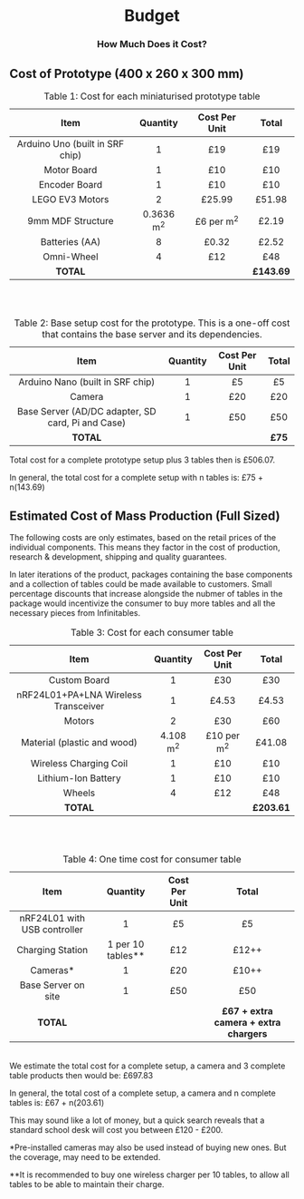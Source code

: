 <h1 align="center">Budget</h1>
<h3 align="center">How Much Does it Cost?</h3>

## Cost of Prototype (400 x 260 x 300 mm)

<table style="margin-left: auto; margin-right: auto;"><caption>Table 1: Cost for each miniaturised prototype table</caption>
<thead>
<tr>
<th align="center">Item</th>
<th align="center">Quantity</th>
<th align="center">Cost Per Unit</th>
<th align="center">Total</th>
</tr>
</thead>
<tbody>
<tr>
<td align="center">Arduino Uno (built in SRF chip)</td>
<td align="center">1</td>
<td align="center">&pound;19</td>
<td align="center">&pound;19</td>
</tr>
<tr>
<td align="center">Motor Board</td>
<td align="center">1</td>
<td align="center">&pound;10</td>
<td align="center">&pound;10</td>
</tr>
<tr>
<td align="center">Encoder Board</td>
<td align="center">1</td>
<td align="center">&pound;10</td>
<td align="center">&pound;10</td>
</tr>
<tr>
<td align="center">LEGO EV3 Motors</td>
<td align="center">2</td>
<td align="center">&pound;25.99</td>
<td style="text-align: center;" align="center">&pound;51.98</td>
</tr>
<tr>
<td align="center">9mm MDF Structure</td>
<td align="center">0.3636 m<sup>2</sup></td>
<td align="center">&pound;6 per m<sup>2</sup></td>
<td style="text-align: center;" align="center">&pound;2.19</td>
</tr>
<tr>
<td align="center">Batteries (AA)</td>
<td align="center">8</td>
<td align="center">&pound;0.32</td>
<td style="text-align: center;" align="center">&pound;2.52</td>
</tr>
<tr>
<td align="center">Omni-Wheel</td>
<td align="center">4</td>
<td align="center">&pound;12</td>
<td style="text-align: center;" align="center">&pound;48</td>
</tr>
<tr>
<td align="center"><b>TOTAL</b></td>
<td align="center"></td>
<td align="center"></td>
<td style="text-align: center;" align="center"><b>&pound;143.69</b></td>
</tr>
</tbody>
</table>

<br><br>

<table style="margin-left: auto; margin-right: auto;"><caption>Table 2: Base setup cost for the prototype. This is a one-off cost that contains the base server and its dependencies.</caption>
<thead>
<tr>
<th align="center">Item</th>
<th align="center">Quantity</th>
<th align="center">Cost Per Unit</th>
<th align="center">Total</th>
</tr>
</thead>
<tbody>
<tr>
<td align="center">Arduino Nano (built in SRF chip)</td>
<td align="center">1</td>
<td align="center">&pound;5</td>
<td align="center">&pound;5</td>
</tr>
<tr>
<td align="center">Camera</td>
<td align="center">1</td>
<td align="center">&pound;20</td>
<td style="text-align: center;" align="center">&pound;20</td>
</tr>
<tr>
<td align="center">Base Server (AD/DC adapter, SD card, Pi and Case)</td>
<td align="center">1</td>
<td align="center">&pound;50</td>
<td style="text-align: center;" align="center">&pound;50</td>
</tr>
<tr>
<td align="center"><b>TOTAL</b></td>
<td align="center"></td>
<td align="center"></td>
<td style="text-align: center;" align="center"><b>&pound;75</b></td>
</tr>
</tbody>
</table>

Total cost for a complete prototype setup plus 3 tables then is £506.07.  

In general, the total cost for a complete setup with n tables is: £75 + n(143.69)

## Estimated Cost of Mass Production (Full Sized)

The following costs are only estimates, based on the retail prices of the individual components. This means they factor in the cost of production, research & development, shipping and quality guarantees.  

In later iterations of the product, packages containing the base components and a collection of tables could be made available to customers. Small percentage discounts that increase alongside the nubmer of tables in the package would incentivize the consumer to buy more tables and all the necessary pieces from Infinitables.


<table style="margin-left: auto; margin-right: auto;"><caption>Table 3: Cost for each consumer table</caption>
<thead>
<tr>
<th align="center">Item</th>
<th align="center">Quantity</th>
<th align="center">Cost Per Unit</th>
<th align="center">Total</th>
</tr>
</thead>
<tbody>
<tr>
<td align="center">Custom Board</td>
<td align="center">1</td>
<td align="center">&pound;30</td>
<td align="center">&pound;30</td>
</tr>
<tr>
<td align="center">nRF24L01+PA+LNA Wireless Transceiver</td>
<td align="center">1</td>
<td align="center">&pound;4.53</td>
<td style="text-align: center;" align="center">&pound;4.53</td>
</tr>
<tr>
<td align="center">Motors</td>
<td align="center">2</td>
<td align="center">&pound;30</td>
<td style="text-align: center;" align="center">&pound;60</td>
</tr>
<tr>
<td align="center">Material (plastic and wood)</td>
<td align="center">4.108 m<sup>2</sup></td>
<td align="center">&pound;10 per m<sup>2</sup></td>
<td style="text-align: center;" align="center">&pound;41.08</td>
</tr>
<tr>
<td align="center">Wireless Charging Coil</td>
<td align="center">1</td>
<td align="center">&pound;10</td>
<td style="text-align: center;" align="center">&pound;10</td>
</tr>
<tr>
<td align="center">Lithium-Ion Battery</td>
<td align="center">1</td>
<td align="center">&pound;10</td>
<td style="text-align: center;" align="center">&pound;10</td>
</tr>
<tr>
<td align="center">Wheels</td>
<td align="center">4</td>
<td align="center">&pound;12</td>
<td style="text-align: center;" align="center">&pound;48</td>
</tr>
<tr>
<td align="center"><b>TOTAL</b></td>
<td align="center"></td>
<td align="center"></td>
<td style="text-align: center;" align="center"><b>&pound;203.61</b></td>
</tr>
</tbody>
</table>


<br><br>

<table style="margin-left: auto; margin-right: auto;"><caption>Table 4: One time cost for consumer table</caption>
<thead>
<tr>
<th align="center">Item</th>
<th align="center">Quantity</th>
<th align="center">Cost Per Unit</th>
<th align="center">Total</th>
</tr>
</thead>
<tbody>
<tr>
<td align="center">nRF24L01 with USB controller</td>
<td align="center">1</td>
<td align="center">&pound;5</td>
<td align="center">&pound;5</td>
</tr>
<tr>
<td align="center">Charging Station</td>
<td align="center">1 per 10 tables&#42;&#42;</td>
<td align="center">&pound;12</td>
<td style="text-align: center;" align="center">&pound;12++</td>
</tr>
<tr>
<td align="center">Cameras&#42;</td>
<td align="center">1</td>
<td align="center">&pound;20</td>
<td style="text-align: center;" align="center">&pound;10++</td>
</tr>
<tr>
<td align="center">Base Server on site</td>
<td align="center">1</td>
<td align="center">&pound;50</td>
<td style="text-align: center;" align="center">&pound;50</td>
</tr>
<tr>
<td align="center"><b>TOTAL</b></td>
<td align="center"></td>
<td align="center"></td>
<td style="text-align: center;" align="center"><b>&pound;67 + extra camera + extra chargers</b></td>
</tr>
</tbody>
</table>

<br>
We estimate the total cost for a complete setup, a camera and 3 complete table products then would be: £697.83  

In general, the total cost of a complete setup, a camera and n complete tables is: £67 + n(203.61)  

This may sound like a lot of money, but a quick search reveals that a standard school desk will cost you between £120 - £200.  


&#42;Pre-installed cameras may also be used instead of buying new ones. But the coverage, may need to be extended.

&#42;&#42;It is recommended to buy one wireless charger per 10 tables, to allow all tables to be able to maintain their charge.
